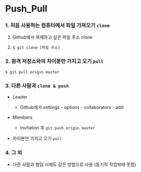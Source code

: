 # Push_Pull

### 1. 처음 사용하는 컴퓨터에서 파일 가져오기 `clone`

1. Github에서 복제하고 싶은 파일 주소 clone

2. ```shell
   $ git clone [파일 주소]
   ```





### 2. 원격 저장소와의 차이분만 가지고 오기 `pull`

```shell
$ git pull origin master
```



### 3. 다른 사람과 `clone & push`

- Leader
  - Github에서 settings - options - collaborators - add

- Members
  - Invitation 후 `git push origin master`
- 차이분만 가지고 오기 `pull`



### 4. 그 외

- 다른 사람과 협업 시에도 같은 방법으로 사용 (동기적 작업밖에 못함)



